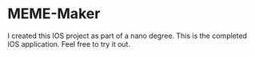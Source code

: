 # MEME-Maker
I created this IOS project as part of a nano degree. This is the completed IOS application. Feel free to try it out.
